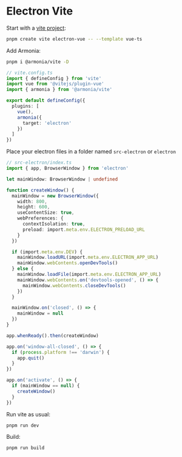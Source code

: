 # Electron Vite

Start with a [vite project](https://vitejs.dev/guide/#scaffolding-your-first-vite-project):

```bash
pnpm create vite electron-vue -- --template vue-ts
```

Add Armonia:

```bash
pnpm i @armonia/vite -D
```

```ts
// vite.config.ts
import { defineConfig } from 'vite'
import vue from '@vitejs/plugin-vue'
import { armonia } from '@armonia/vite'

export default defineConfig({
  plugins: [
    vue(),
    armonia({
      target: 'electron'
    })
  ]
})
```

Place your electron files in a folder named `src-electron` or `electron`

```ts
// src-electron/index.ts
import { app, BrowserWindow } from 'electron'

let mainWindow: BrowserWindow | undefined

function createWindow() {
  mainWindow = new BrowserWindow({
    width: 800,
    height: 600,
    useContentSize: true,
    webPreferences: {
      contextIsolation: true,
      preload: import.meta.env.ELECTRON_PRELOAD_URL
    }
  })

  if (import.meta.env.DEV) {
    mainWindow.loadURL(import.meta.env.ELECTRON_APP_URL)
    mainWindow.webContents.openDevTools()
  } else {
    mainWindow.loadFile(import.meta.env.ELECTRON_APP_URL)
    mainWindow.webContents.on('devtools-opened', () => {
      mainWindow.webContents.closeDevTools()
    })
  }

  mainWindow.on('closed', () => {
    mainWindow = null
  })
}

app.whenReady().then(createWindow)

app.on('window-all-closed', () => {
  if (process.platform !== 'darwin') {
    app.quit()
  }
})

app.on('activate', () => {
  if (mainWindow == null) {
    createWindow()
  }
})
```

Run vite as usual:

```bash
pnpm run dev
```

Build:

```bash
pnpm run build
```
